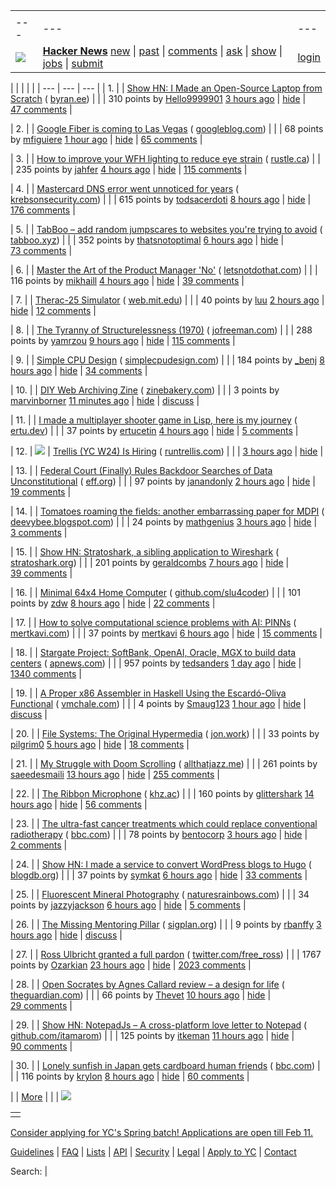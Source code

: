 |     |     |     |
| --- | --- | --- |
| |     |     |     |
| --- | --- | --- |
| [![](https://news.ycombinator.com/y18.svg)](https://news.ycombinator.com/) | **[Hacker News](https://news.ycombinator.com/news)** [new](https://news.ycombinator.com/newest) \| [past](https://news.ycombinator.com/front) \| [comments](https://news.ycombinator.com/newcomments) \| [ask](https://news.ycombinator.com/ask) \| [show](https://news.ycombinator.com/show) \| [jobs](https://news.ycombinator.com/jobs) \| [submit](https://news.ycombinator.com/submit) | [login](https://news.ycombinator.com/login?goto=news) | |

| |     |     |     |
| --- | --- | --- |
| 1. |  | [Show HN: I Made an Open-Source Laptop from Scratch](https://www.byran.ee/posts/creation/) ( [byran.ee](https://news.ycombinator.com/from?site=byran.ee)) |
|  | 310 points by [Hello9999901](https://news.ycombinator.com/user?id=Hello9999901) [3 hours ago](https://news.ycombinator.com/item?id=42797260) \| [hide](https://news.ycombinator.com/hide?id=42797260&goto=news) \| [47 comments](https://news.ycombinator.com/item?id=42797260) |

| 2. |  | [Google Fiber is coming to Las Vegas](https://fiber.googleblog.com/2025/01/las-vegas-get-ready-for-your-close-up.html) ( [googleblog.com](https://news.ycombinator.com/from?site=googleblog.com)) |
|  | 68 points by [mfiguiere](https://news.ycombinator.com/user?id=mfiguiere) [1 hour ago](https://news.ycombinator.com/item?id=42798293) \| [hide](https://news.ycombinator.com/hide?id=42798293&goto=news) \| [65 comments](https://news.ycombinator.com/item?id=42798293) |

| 3. |  | [How to improve your WFH lighting to reduce eye strain](https://rustle.ca/posts/articles/work-from-home-lighting) ( [rustle.ca](https://news.ycombinator.com/from?site=rustle.ca)) |
|  | 235 points by [jahfer](https://news.ycombinator.com/user?id=jahfer) [4 hours ago](https://news.ycombinator.com/item?id=42796950) \| [hide](https://news.ycombinator.com/hide?id=42796950&goto=news) \| [115 comments](https://news.ycombinator.com/item?id=42796950) |

| 4. |  | [Mastercard DNS error went unnoticed for years](https://krebsonsecurity.com/2025/01/mastercard-dns-error-went-unnoticed-for-years/) ( [krebsonsecurity.com](https://news.ycombinator.com/from?site=krebsonsecurity.com)) |
|  | 615 points by [todsacerdoti](https://news.ycombinator.com/user?id=todsacerdoti) [8 hours ago](https://news.ycombinator.com/item?id=42793783) \| [hide](https://news.ycombinator.com/hide?id=42793783&goto=news) \| [176 comments](https://news.ycombinator.com/item?id=42793783) |

| 5. |  | [TabBoo – add random jumpscares to websites you're trying to avoid](https://tabboo.xyz/) ( [tabboo.xyz](https://news.ycombinator.com/from?site=tabboo.xyz)) |
|  | 352 points by [thatsnotoptimal](https://news.ycombinator.com/user?id=thatsnotoptimal) [6 hours ago](https://news.ycombinator.com/item?id=42795237) \| [hide](https://news.ycombinator.com/hide?id=42795237&goto=news) \| [73 comments](https://news.ycombinator.com/item?id=42795237) |

| 6. |  | [Master the Art of the Product Manager 'No'](https://letsnotdothat.com/) ( [letsnotdothat.com](https://news.ycombinator.com/from?site=letsnotdothat.com)) |
|  | 116 points by [mikhaill](https://news.ycombinator.com/user?id=mikhaill) [4 hours ago](https://news.ycombinator.com/item?id=42771310) \| [hide](https://news.ycombinator.com/hide?id=42771310&goto=news) \| [39 comments](https://news.ycombinator.com/item?id=42771310) |

| 7. |  | [Therac-25 Simulator](http://web.mit.edu/6.033/2007/wwwdocs/assignments/handson-therac.html) ( [web.mit.edu](https://news.ycombinator.com/from?site=web.mit.edu)) |
|  | 40 points by [luu](https://news.ycombinator.com/user?id=luu) [2 hours ago](https://news.ycombinator.com/item?id=42797798) \| [hide](https://news.ycombinator.com/hide?id=42797798&goto=news) \| [12 comments](https://news.ycombinator.com/item?id=42797798) |

| 8. |  | [The Tyranny of Structurelessness (1970)](https://www.jofreeman.com/joreen/tyranny.htm) ( [jofreeman.com](https://news.ycombinator.com/from?site=jofreeman.com)) |
|  | 288 points by [yamrzou](https://news.ycombinator.com/user?id=yamrzou) [9 hours ago](https://news.ycombinator.com/item?id=42793483) \| [hide](https://news.ycombinator.com/hide?id=42793483&goto=news) \| [115 comments](https://news.ycombinator.com/item?id=42793483) |

| 9. |  | [Simple CPU Design](http://simplecpudesign.com/) ( [simplecpudesign.com](https://news.ycombinator.com/from?site=simplecpudesign.com)) |
|  | 184 points by [\_benj](https://news.ycombinator.com/user?id=_benj) [8 hours ago](https://news.ycombinator.com/item?id=42793597) \| [hide](https://news.ycombinator.com/hide?id=42793597&goto=news) \| [34 comments](https://news.ycombinator.com/item?id=42793597) |

| 10. |  | [DIY Web Archiving Zine](https://zinebakery.com//homemade-zines/bakeshop-2-diywebarchiving) ( [zinebakery.com](https://news.ycombinator.com/from?site=zinebakery.com)) |
|  | 3 points by [marvinborner](https://news.ycombinator.com/user?id=marvinborner) [11 minutes ago](https://news.ycombinator.com/item?id=42798896) \| [hide](https://news.ycombinator.com/hide?id=42798896&goto=news) \| [discuss](https://news.ycombinator.com/item?id=42798896) |

| 11. |  | [I made a multiplayer shooter game in Lisp, here is my journey](https://ertu.dev/posts/i-made-an-online-shooter-game-in-lisp/) ( [ertu.dev](https://news.ycombinator.com/from?site=ertu.dev)) |
|  | 37 points by [ertucetin](https://news.ycombinator.com/user?id=ertucetin) [4 hours ago](https://news.ycombinator.com/item?id=42796906) \| [hide](https://news.ycombinator.com/hide?id=42796906&goto=news) \| [5 comments](https://news.ycombinator.com/item?id=42796906) |

| 12. | ![](https://news.ycombinator.com/s.gif) | [Trellis (YC W24) Is Hiring](https://runtrellis.com/) ( [runtrellis.com](https://news.ycombinator.com/from?site=runtrellis.com)) |
|  | [3 hours ago](https://news.ycombinator.com/item?id=42797457) \| [hide](https://news.ycombinator.com/hide?id=42797457&goto=news) |

| 13. |  | [Federal Court (Finally) Rules Backdoor Searches of Data Unconstitutional](https://www.eff.org/deeplinks/2025/01/victory-federal-court-finally-rules-backdoor-searches-702-data-unconstitutional) ( [eff.org](https://news.ycombinator.com/from?site=eff.org)) |
|  | 97 points by [janandonly](https://news.ycombinator.com/user?id=janandonly) [2 hours ago](https://news.ycombinator.com/item?id=42797756) \| [hide](https://news.ycombinator.com/hide?id=42797756&goto=news) \| [19 comments](https://news.ycombinator.com/item?id=42797756) |

| 14. |  | [Tomatoes roaming the fields: another embarrassing paper for MDPI](http://deevybee.blogspot.com/2025/01/tomatoes-roaming-fields-and-canaries-in.html) ( [deevybee.blogspot.com](https://news.ycombinator.com/from?site=deevybee.blogspot.com)) |
|  | 24 points by [mathgenius](https://news.ycombinator.com/user?id=mathgenius) [3 hours ago](https://news.ycombinator.com/item?id=42759862) \| [hide](https://news.ycombinator.com/hide?id=42759862&goto=news) \| [3 comments](https://news.ycombinator.com/item?id=42759862) |

| 15. |  | [Show HN: Stratoshark, a sibling application to Wireshark](https://stratoshark.org/) ( [stratoshark.org](https://news.ycombinator.com/from?site=stratoshark.org)) |
|  | 201 points by [geraldcombs](https://news.ycombinator.com/user?id=geraldcombs) [7 hours ago](https://news.ycombinator.com/item?id=42793777) \| [hide](https://news.ycombinator.com/hide?id=42793777&goto=news) \| [39 comments](https://news.ycombinator.com/item?id=42793777) |

| 16. |  | [Minimal 64x4 Home Computer](https://github.com/slu4coder/Minimal-64x4-Home-Computer) ( [github.com/slu4coder](https://news.ycombinator.com/from?site=github.com/slu4coder)) |
|  | 101 points by [zdw](https://news.ycombinator.com/user?id=zdw) [8 hours ago](https://news.ycombinator.com/item?id=42794232) \| [hide](https://news.ycombinator.com/hide?id=42794232&goto=news) \| [22 comments](https://news.ycombinator.com/item?id=42794232) |

| 17. |  | [How to solve computational science problems with AI: PINNs](https://mertkavi.com/how-to-solve-computational-science-problems-with-ai-physics-informed-neural-networks-pinns/) ( [mertkavi.com](https://news.ycombinator.com/from?site=mertkavi.com)) |
|  | 37 points by [mertkavi](https://news.ycombinator.com/user?id=mertkavi) [6 hours ago](https://news.ycombinator.com/item?id=42769623) \| [hide](https://news.ycombinator.com/hide?id=42769623&goto=news) \| [15 comments](https://news.ycombinator.com/item?id=42769623) |

| 18. |  | [Stargate Project: SoftBank, OpenAI, Oracle, MGX to build data centers](https://apnews.com/article/trump-ai-openai-oracle-softbank-son-altman-ellison-be261f8a8ee07a0623d4170397348c41) ( [apnews.com](https://news.ycombinator.com/from?site=apnews.com)) |
|  | 957 points by [tedsanders](https://news.ycombinator.com/user?id=tedsanders) [1 day ago](https://news.ycombinator.com/item?id=42785891) \| [hide](https://news.ycombinator.com/hide?id=42785891&goto=news) \| [1340 comments](https://news.ycombinator.com/item?id=42785891) |

| 19. |  | [A Proper x86 Assembler in Haskell Using the Escardó-Oliva Functional](http://blog.vmchale.com/article/escardo-oliva-functional) ( [vmchale.com](https://news.ycombinator.com/from?site=vmchale.com)) |
|  | 4 points by [Smaug123](https://news.ycombinator.com/user?id=Smaug123) [1 hour ago](https://news.ycombinator.com/item?id=42768614) \| [hide](https://news.ycombinator.com/hide?id=42768614&goto=news) \| [discuss](https://news.ycombinator.com/item?id=42768614) |

| 20. |  | [File Systems: The Original Hypermedia](https://jon.work/og/) ( [jon.work](https://news.ycombinator.com/from?site=jon.work)) |
|  | 33 points by [pilgrim0](https://news.ycombinator.com/user?id=pilgrim0) [5 hours ago](https://news.ycombinator.com/item?id=42774758) \| [hide](https://news.ycombinator.com/hide?id=42774758&goto=news) \| [18 comments](https://news.ycombinator.com/item?id=42774758) |

| 21. |  | [My Struggle with Doom Scrolling](https://allthatjazz.me/posts/doom-scrolling-struggles) ( [allthatjazz.me](https://news.ycombinator.com/from?site=allthatjazz.me)) |
|  | 261 points by [saeedesmaili](https://news.ycombinator.com/user?id=saeedesmaili) [13 hours ago](https://news.ycombinator.com/item?id=42791428) \| [hide](https://news.ycombinator.com/hide?id=42791428&goto=news) \| [255 comments](https://news.ycombinator.com/item?id=42791428) |

| 22. |  | [The Ribbon Microphone](https://khz.ac/sound/ribbon-mic/) ( [khz.ac](https://news.ycombinator.com/from?site=khz.ac)) |
|  | 160 points by [glittershark](https://news.ycombinator.com/user?id=glittershark) [14 hours ago](https://news.ycombinator.com/item?id=42763304) \| [hide](https://news.ycombinator.com/hide?id=42763304&goto=news) \| [56 comments](https://news.ycombinator.com/item?id=42763304) |

| 23. |  | [The ultra-fast cancer treatments which could replace conventional radiotherapy](https://www.bbc.com/future/article/20250121-the-physics-transforming-cancer) ( [bbc.com](https://news.ycombinator.com/from?site=bbc.com)) |
|  | 78 points by [bentocorp](https://news.ycombinator.com/user?id=bentocorp) [3 hours ago](https://news.ycombinator.com/item?id=42797281) \| [hide](https://news.ycombinator.com/hide?id=42797281&goto=news) \| [2 comments](https://news.ycombinator.com/item?id=42797281) |

| 24. |  | [Show HN: I made a service to convert WordPress blogs to Hugo](https://wp2hugo.blogdb.org/) ( [blogdb.org](https://news.ycombinator.com/from?site=blogdb.org)) |
|  | 37 points by [symkat](https://news.ycombinator.com/user?id=symkat) [6 hours ago](https://news.ycombinator.com/item?id=42795249) \| [hide](https://news.ycombinator.com/hide?id=42795249&goto=news) \| [33 comments](https://news.ycombinator.com/item?id=42795249) |

| 25. |  | [Fluorescent Mineral Photography](https://www.naturesrainbows.com/photography) ( [naturesrainbows.com](https://news.ycombinator.com/from?site=naturesrainbows.com)) |
|  | 34 points by [jazzyjackson](https://news.ycombinator.com/user?id=jazzyjackson) [6 hours ago](https://news.ycombinator.com/item?id=42795085) \| [hide](https://news.ycombinator.com/hide?id=42795085&goto=news) \| [5 comments](https://news.ycombinator.com/item?id=42795085) |

| 26. |  | [The Missing Mentoring Pillar](https://blog.sigplan.org/2025/01/13/the-missing-mentoring-pillar/) ( [sigplan.org](https://news.ycombinator.com/from?site=sigplan.org)) |
|  | 9 points by [rbanffy](https://news.ycombinator.com/user?id=rbanffy) [3 hours ago](https://news.ycombinator.com/item?id=42772884) \| [hide](https://news.ycombinator.com/hide?id=42772884&goto=news) \| [discuss](https://news.ycombinator.com/item?id=42772884) |

| 27. |  | [Ross Ulbricht granted a full pardon](https://twitter.com/Free_Ross/status/1881851923005165704) ( [twitter.com/free\_ross](https://news.ycombinator.com/from?site=twitter.com/free_ross)) |
|  | 1767 points by [Ozarkian](https://news.ycombinator.com/user?id=Ozarkian) [23 hours ago](https://news.ycombinator.com/item?id=42786962) \| [hide](https://news.ycombinator.com/hide?id=42786962&goto=news) \| [2023 comments](https://news.ycombinator.com/item?id=42786962) |

| 28. |  | [Open Socrates by Agnes Callard review – a design for life](https://www.theguardian.com/books/2025/jan/16/open-socrates-by-agnes-callard-review-a-design-for-life) ( [theguardian.com](https://news.ycombinator.com/from?site=theguardian.com)) |
|  | 66 points by [Thevet](https://news.ycombinator.com/user?id=Thevet) [10 hours ago](https://news.ycombinator.com/item?id=42792718) \| [hide](https://news.ycombinator.com/hide?id=42792718&goto=news) \| [29 comments](https://news.ycombinator.com/item?id=42792718) |

| 29. |  | [Show HN: NotepadJs – A cross-platform love letter to Notepad](https://github.com/itamarom/notepadjs) ( [github.com/itamarom](https://news.ycombinator.com/from?site=github.com/itamarom)) |
|  | 125 points by [itkeman](https://news.ycombinator.com/user?id=itkeman) [11 hours ago](https://news.ycombinator.com/item?id=42791820) \| [hide](https://news.ycombinator.com/hide?id=42791820&goto=news) \| [90 comments](https://news.ycombinator.com/item?id=42791820) |

| 30. |  | [Lonely sunfish in Japan gets cardboard human friends](https://www.bbc.com/news/articles/cqjv4lz7g57o) ( [bbc.com](https://news.ycombinator.com/from?site=bbc.com)) |
|  | 116 points by [krylon](https://news.ycombinator.com/user?id=krylon) [8 hours ago](https://news.ycombinator.com/item?id=42766500) \| [hide](https://news.ycombinator.com/hide?id=42766500&goto=news) \| [60 comments](https://news.ycombinator.com/item?id=42766500) |

|  | [More](https://news.ycombinator.com/?p=2) | |
| ![](https://news.ycombinator.com/s.gif)

|     |
| --- |
|  |

[Consider applying for YC's Spring batch! Applications are open till Feb 11.](https://www.ycombinator.com/apply/)

[Guidelines](https://news.ycombinator.com/newsguidelines.html) \| [FAQ](https://news.ycombinator.com/newsfaq.html) \| [Lists](https://news.ycombinator.com/lists) \| [API](https://github.com/HackerNews/API) \| [Security](https://news.ycombinator.com/security.html) \| [Legal](https://www.ycombinator.com/legal/) \| [Apply to YC](https://www.ycombinator.com/apply/) \| [Contact](mailto:hn@ycombinator.com)

Search: |
